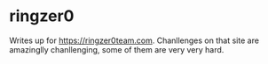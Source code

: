 # ringzer0

Writes up for <https://ringzer0team.com>. Chanllenges on that site are amazinglly chanllenging, some of them are very very hard.
